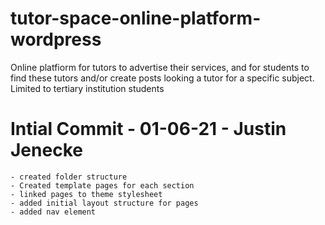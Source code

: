 # tutor-space-online-platform-wordpress
Online platfiorm for tutors to advertise their services, and for students to find these tutors and/or create posts looking a tutor for a specific subject. Limited to tertiary institution students

# Intial Commit - 01-06-21 - Justin Jenecke
    
    - created folder structure
    - Created template pages for each section
    - linked pages to theme stylesheet
    - added initial layout structure for pages
    - added nav element
